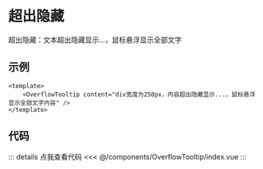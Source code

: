 <script setup lang="ts">
    import Example from './components/example.vue'
</script>

# 超出隐藏

超出隐藏：文本超出隐藏显示...，鼠标悬浮显示全部文字

## 示例

```vue
<template>
    <OverflowTooltip content="div宽度为250px，内容超出隐藏显示...，鼠标悬浮显示全部文字内容" />
</template>
```

<!-- 示例代码 -->
<Example />

## 代码

::: details 点我查看代码
<<< @/components/OverflowTooltip/index.vue
:::
